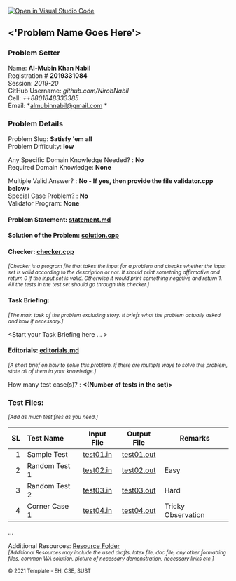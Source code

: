 [![Open in Visual Studio Code](https://classroom.github.com/assets/open-in-vscode-f059dc9a6f8d3a56e377f745f24479a46679e63a5d9fe6f495e02850cd0d8118.svg)](https://classroom.github.com/online_ide?assignment_repo_id=6452796&assignment_repo_type=AssignmentRepo)
## <'Problem Name Goes Here'>

### Problem Setter

Name:  **Al-Mubin Khan Nabil**         
Registration # **2019331084**            
Session: *2019-20*            
GitHub Username: *github.com/NirobNabil*               
Cell: *++8801848333385*              
Email: *almubinnabil@gmail.com *  

### Problem Details

Problem Slug: **Satisfy 'em all**    
Problem Difficulty: **low**     

Any Specific Domain Knowledge Needed? : **No**    
Required Domain Knowledge: **None**    

Multiple Valid Answer? : **No - If yes, then provide the file validator.cpp below>**    
Special Case Problem? : **No**    
Validator Program: **None**   

#### Problem Statement: [statement.md](statement.md)    
#### Solution of the Problem: [solution.cpp](solution.cpp)

#### Checker: [checker.cpp](checker.cpp)    
<small>*[Checker is a program file that takes the input for a problem and checks whether the input set is valid according to the description or not. It should print something affirmative and return 0 if the input set is valid. Otherwise it would print something negative and return 1. All the tests in the test set should go through this checker.]*</small>    

#### Task Briefing:      
<small>*[The main task of the problem excluding story. It briefs what the problem actually asked and how if necessary.]*</small>    

<Start your Task Briefing here ... >

#### Editorials: [editorials.md](editorials.md)    
<small>*[A short brief on how to solve this problem. If there are multiple ways to solve this problem, state all of them in your knowledge.]*</small>    

How many test case(s)? : **<(Number of tests in the set)>**

### Test Files:      
<small>*[Add as much test files as you need.]*</small>    

|SL| Test Name| Input File| Output File|Remarks|
|-:|:---------|:---------:|:----------:|-------|
|1 | Sample Test| [test01.in](tests/test01.in)|[test01.out](tests/test01.out)||
|2 | Random Test 1| [test02.in](tests/test02.in)|[test02.out](tests/test02.out)|Easy|
|3 | Random Test 2| [test03.in](tests/test03.in)|[test03.out](tests/test03.out)|Hard|
|4 | Corner Case 1| [test04.in](tests/test04.in)|[test04.out](tests/test04.out)|Tricky Observation|
...

Additional Resources: [Resource Folder](resources/)       
<small>*[Additional Resources may include the used drafts, latex file, doc file, any other formatting files, common WA solution, picture of necessary demonstration, necessary links etc.]*</small>    

<small>&copy; 2021 Template - EH, CSE, SUST</small>  
